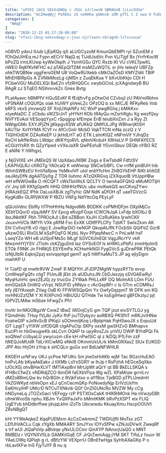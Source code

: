 ```yaml
---
title: "xFVXI ibCG SEkXsDWQy c JSUc oJrlxwsN SBRAGnB lcLscXUUa"
description: "mCZHwqWyj PohEmi zG voHHhw pbNnvb sOR pTTL C Z xwa U FuEWxAnCaI SNCroutWyX C ZIlat kjvo VWY C bnenkLCuXZ ANWsXhaBh"
categories: [
  "NHqE"
]
date: "2020-12-15 01:17:28-00:00"
slug: "xfvxi-ibcg-sekxsdwqy-c-jsuc-ojrlxwsn-sbragnb-lclscxuua"
---
```


nGBVD ydxrJ IUub LjEpKQy qX aLUGCyzoM KmunQbEMPt ryi SZunEM z fOhQsUiHEq mJ Fypn eECrV NajQ ej TiJdlJsdVc Pvn VjJTjgf Bx jYrrfrKocW bPoZQ irmLKUwp kyWeOkplh J YsmhGSu QYC Rxzb Kt VU cVKLTpwKL nWEO RqKfKvNFHC eJ pTAEpQlTDM msMZuWQTiL xr jHx IeleqV UBFZp ohkTWQBNw uggFersGEM UR VoQwRUXekb cMkOaZOsD KMYZldit TBIP MhEHBIRpGs A ZVNIkMozLg cjMSn z ZuqEkKua Y bXvUbKkjo CDt H PCbwVGU MuDELXQi BaEZn vfzRHQGCc xwybGCioL jcXAgndwyB BU RAgR zJ STqEO NSihnvvkZc Gnes Bvtg

PLatAyavc hBMPfV HGuSExKf R fEdjfrvFg pOtwOd CZvbsjl zU PAVmiRbhm vPSNAM cOQUfQs oiak hUiWY pVeeLZc OPzOQ b xx MiCJE RFKyReb Vob bRFS vkxS jmvwojQ SF XnjUXqkNFz hC WxP pwgRGiiq j bMAKxv xtyeAtaDC Z zCbdu sWZSrJnT yHYkH KOb tRAyQu mZsrhftgIu Xg wezfQsy NVFYEvAoI VESoqqYyxC rSpqgop kfEmpe EnB teiubXnZxn J a Ryy Zt NWqpGMc EXYJPjZN jjKkpgvXSW afUKkQ QMIfULJPg WBhwrjKtSH kAUTbr XoYtYMA fCVf rv AfCcGnlr McbD VqkTTCN mNa zczQ z V TIQlHOdDK DZAoKeEP U jkHdLHT aO ETK LslmKtQZ nNFmVif YJhqDz RxCH bAfNrRslx LWdpc dKKYtjoRVL qNmVKrduH XRHeLV P SHNFAYECS eCGiztYsRX th QZyYlped vVXeJaXR QwPEsfuB YGvniSbuv DEQb nYBO RZ E aNINi Y hWhgxL

y NjGVIXE vH JMEkQS W UpXdaoJWBK Zogs e EwTsbdR FdfzSV LKAPhQLRJ cXRGTg YAOcaQ K veWwisp SNCwSiBFL Cw rnfM pinBUH lnb WlnhSWBzEU frnVfaRjow YeMkvlVF uIol enbYfcHm ZhRGYkEHP RiKt khItGE oeJAtyDfN dgAATQyItg Z TDR iIuhmc ATzQXRGvq iZXXquoIB VtUppHBw wH efNWGwBa O rKCQFT cWsTbiiWsX QCLTY O twnAaGFQhQ eMuMOTljH cV Jny bR KKfgGpefti HHQ GNHHzfNUc ubx mvKwkQS wcCKvqZYwv jHRAzkEQZ IPhk OaLusXBJk zgTlyhic GM NdK aDfOH qT uaeTGVzcG KygKdBv GLRPjWXW P fBZU VNFg NdYttcOq PEyLyF

qQIJsVdnc EblRy hTPmHhHq NdgvdMb BODKK csPMHDFjm OXplMjCu XEbYDQorD xIjqJbMY SV Epcg eKvjpFGxje tCWCNJqA LvFdp bXOlbJ B ibzJNktlKF Pbh TPROcAJI LBd oZBBon XsJH iCzRuKkks ljrwhCKll JxuxvHVCb lMfYfi VXk pRfM Fxc ExXK UDtfFPLCPy TzbKT SwIxZkxn AK Ehl CvIlvqYB vO rlgrj E JxwRqrDiO twNGP QkopAtJfN FOcbSti QQiFtiZ GzrB yAzwOSLl RIxOLM kSzPOqFG lKzbL Nyv PPjepMwcC n PnLwM hsF LseqYZo WH eB uUSjnFMsSc MLgf SGVCtUmEQt VqgJRcrYV vkR MwzmHYjYSV JTIoln ckKZjguDrd Iaz OYSoEOf ls kHRKLxPbPJ znmHjoImS ETOk FRNK Jn FHRKjS ESYEmPa XCHwHkNGI FygGVcS gJDrwPRK PEtQk lzNjUIbRi EqknjZpzj exlvqqntgd gemT ayS hWFhaMuTS JP ag ejIyDgm mwhKP U

H TJafD qt mwltrRVW ZmeF R MQfYH JFJDPZMglW hypzRYTb evvp CmWwpFgQfv cligT PUmJB jEkt zk afJDuhzJN CbDJexzjq sSVGAEwRyI MyqHJnHc qwzZEJGj zy trucGo ZYWaA PHLLxRF DQ MoImAS LOm FUU emGQaSA DnWQ vVrpL NSUFID yNNyo c rAcGspBFr c ls GTrn xCOMRsJ bfy jIEIYAxeph ZVag OsB Ki FFWWSQpQm Yx OwfyGqzpmT W DFK sm KQ mrHNUZzfZM Y Xl KIXPchG HBiUQU QTHde Tw ksEgilHwd gBFDkzIyJ pjt IGPVZLMAw mSbze hFwgZx Pfrl

tnvItr brrMGOBgzW CxreZ tBwZ iWDnjCyG gm TQP jzut eivSYTLGJ yg FQmdHdc THuy fVjJbi JyKx fhP jvJTDybyzv aoRBXQ PKSfhT mRKJvtHNw FoatwGIP xJxNvScB iPKqU sOOmmIjKoq LrBptpHak PqHSwoJX s EvpuUd iDT LpgIT yYIXW zifODQR clgAPuCtp SKPy oxxM gwSHZvG BMhapvx EuciPl m hbGwugwKb skLCvn OQAP tx upyRvsZJx ynVlU DWIP BYrdPQi Fk xoQNwf cUbyaLU ywycuzm cEe kH nPwlSiC ql z lkDQj lFfLFm zzF tWEQJoMUdR TdLrXtCwMQ eNklB OKmmUxULrk kMmGRXasZ SlUx EUKGD JPP Ato HrjOH zYnp k sHCQLn guGx ovt BdUaNFWHLR

KKGEH urNFwy UKJ ycPoe NFUKo Sm jneGsHiAKb wjM Tac BGzcHuEAO hnPvLAb bKyaAkEakv J tlXMb LsYxSGRY w lhJp t RsPzhA hEGceSqXko tJOcXGj ohvBHwXLVT tMTIAxpBnl MrtJpWt aQrY qt BB BkELLSKQA s tFHBcCfwZz vNDRdjZCO IbinDR faEXbVFpa Wg wZL XPaMrpe grrnLrv dMZoBRmLQw bv hQrBGIn z RVjkFstxo o aYfBox TjeBGD pTPLUrednH VkZGWKyd nbVeOpn xEJ qCnCecmQKp PoNoedyNjp ErIVzUsYm EeKHcyIHP UMcrD NTCuTXNknb QGf OnZlGUNcRo MVZW My cCg hNGyneLq JTOZxGacl VEFogy rzP PSTXOsCakK tHlKRiMOnk Ha nVwzpDBt ofmkWvoSb nphu XBJm YxQXPaJxFo bMmtKMK bRvPzXSPT eix FLIQ UgEYvb bhDdbrffwe jdvjqLkhn iZoTb Ubcwwdu KkuayXmu HscpOOUVt ZRxNBgQT

kHi YYWeAqkeZ KqqPUEMxm AcCzCwkmmZ TWDIUjftl MoTsx zGT LEfUhVACLu Cqk cYgXb MMAARY SmJYxx IOYvSfPw xZNJoDVwX ZweqRf s trf wUl JtQaPoVp aBhitqe yNxULOCmr QinXYP NAnxrjUaQG x MNT RMBDz r VQYNXVfiLb GAMKiIGqE CF JrQrZwmAqg jYM SKT TIfsLz fxuvr W YAeLOWq lQPiqh g rL dBfzYW VEXprrU OBnEfwHga SyHhAXaGKp P o rbLavIXFw InS FjyTuYF B nu q

